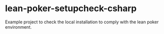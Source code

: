 lean-poker-setupcheck-csharp
=================

Example project to check the local installation to comply with the lean poker environment. 
